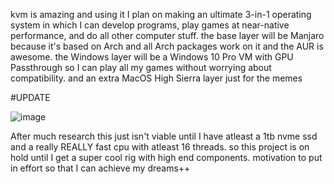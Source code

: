 kvm is amazing and using it I plan on making an ultimate 3-in-1 operating system in which I can develop programs, play games at near-native performance, and do all other computer stuff. 
the base layer will be Manjaro because it's based on Arch and all Arch packages work on it and the AUR is awesome. 
the Windows layer will be a Windows 10 Pro VM with GPU Passthrough so I can play all my games without worrying about compatibility. 
and an extra MacOS High Sierra layer just for the memes 
 
#UPDATE 
 
![image](https://github.com/shahwaizse/lwm-triforce/assets/64956185/c3c1383a-dcb4-410a-a285-a019a89845ee) 
 
After much research this just isn't viable until I have atleast a 1tb nvme ssd and a really REALLY fast cpu with atleast 16 threads. 
so this project is on hold until I get a super cool rig with high end components. 
motivation to put in effort so that I can achieve my dreams++
